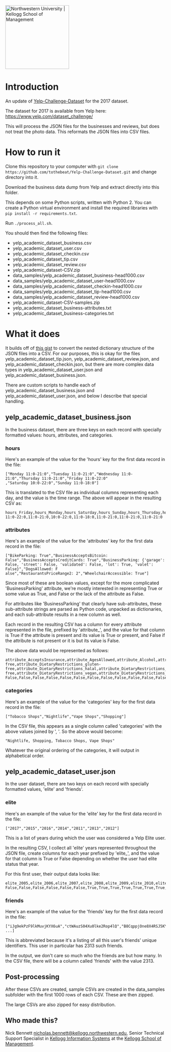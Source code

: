 <img src="http://imgur.com/KYfB2Ly.jpg?1" width="200" alt="Northwestern University | Kellogg School of Management" />

# Introduction

An update of [Yelp-Challenge-Dataset](https://github.com/vc1492a/Yelp-Challenge-Dataset) for the 2017 dataset.

The dataset for 2017 is available from Yelp here: https://www.yelp.com/dataset_challenge/

This will process the JSON files for the businesses and reviews, but does not treat the photo data. This reformats the JSON files into CSV files.

# How to run it

Clone this repository to your computer with `git clone https://github.com/tothebeat/Yelp-Challenge-Dataset.git` and change directory into it.

Download the business data dump from Yelp and extract directly into this folder.

This depends on some Python scripts, written with Python 2. You can create a Python virtual environment and install the required libraries with `pip install -r requirements.txt`.

Run `./process_all.sh`.

You should then find the following files:

* yelp_academic_dataset_business.csv
* yelp_academic_dataset_user.csv
* yelp_academic_dataset_checkin.csv
* yelp_academic_dataset_tip.csv
* yelp_academic_dataset_review.csv
* yelp_academic_dataset-CSV.zip
* data_samples/yelp_academic_dataset_business-head1000.csv
* data_samples/yelp_academic_dataset_user-head1000.csv
* data_samples/yelp_academic_dataset_checkin-head1000.csv
* data_samples/yelp_academic_dataset_tip-head1000.csv
* data_samples/yelp_academic_dataset_review-head1000.csv
* yelp_academic_dataset-CSV-samples.zip
* yelp_academic_dataset_business-attributes.txt
* yelp_academic_dataset_business-categories.txt

# What it does

It builds off of [this gist](https://gist.github.com/paulgb/5265767/) to convert the nested dictionary structure of the JSON files into a CSV. For our purposes, this is okay for the files yelp_academic_dataset_tip.json, yelp_academic_dataset_review.json, and yelp_academic_dataset_checkin.json, but there are more complex data types in yelp_academic_dataset_user.json and yelp_academic_dataset_business.json.

There are custom scripts to handle each of yelp_academic_dataset_business.json and yelp_academic_dataset_user.json, and below I describe that special handling.

## yelp_academic_dataset_business.json

In the business dataset, there are three keys on each record with specially formatted values: hours, attributes, and categories.

### hours

Here's an example of the value for the 'hours' key for the first data record in the file:

```
["Monday 11:0-21:0","Tuesday 11:0-21:0","Wednesday 11:0-21:0","Thursday 11:0-21:0","Friday 11:0-22:0"
,"Saturday 10:0-22:0","Sunday 11:0-18:0"]
```

This is translated to the CSV file as individual columns representing each day, and the value is the time range. The above will appear in the resulting CSV as:

```
hours_Friday,hours_Monday,hours_Saturday,hours_Sunday,hours_Thursday,hours_Tuesday,hours_Wednesday
11:0-22:0,11:0-21:0,10:0-22:0,11:0-18:0,11:0-21:0,11:0-21:0,11:0-21:0
```

### attributes

Here's an example of the value for the 'attributes' key for the first data record in the file:

```
["BikeParking: True","BusinessAcceptsBitcoin: False","BusinessAcceptsCreditCards: True","BusinessParking: {'garage': False, 'street': False, 'validated': False, 'lot': True, 'valet': False}","DogsAllowed: F
alse","RestaurantsPriceRange2: 2","WheelchairAccessible: True"]
```

Since most of these are boolean values, except for the more complicated 'BusinessParking' attribute, we're mostly interested in representing True or some value as True, and False or the lack of the attribute as False.

For attributes like 'BusinessParking' that clearly have sub-attributes, these sub-attribute strings are parsed as Python code, unpacked as dictionaries, and each sub-attribute results in a new column as well.

Each record in the resulting CSV has a column for every attribute represented in the file, prefixed by 'attribute\_', and the value for that column is True if the attribute is present and its value is True or present, and False if the attribute is not present or it is but its value is False.

The above data would be represented as follows:

```
attribute_AcceptsInsurance,attribute_AgesAllowed,attribute_Alcohol,attribute_Ambience_casual,attribute_Ambience_classy,attribute_Ambience_divey,attribute_Ambience_hipster,attribute_Ambience_intimate,attribute_Ambience_romantic,attribute_Ambience_touristy,attribute_Ambience_trendy,attribute_Ambience_upscale,attribute_BYOB,attribute_BYOBCorkage,attribute_BestNights_friday,attribute_BestNights_monday,attribute_BestNights_saturday,attribute_BestNights_sunday,attribute_BestNights_thursday,attribute_BestNights_tuesday,attribute_BestNights_wednesday,attribute_BikeParking,attribute_BusinessAcceptsBitcoin,attribute_BusinessAcceptsCreditCards,attribute_BusinessParking_garage,attribute_BusinessParking_lot,attribute_BusinessParking_street,attribute_BusinessParking_valet,attribute_BusinessParking_validated,attribute_ByAppointmentOnly,attribute_Caters,attribute_CoatCheck,attribute_Corkage,attribute_DietaryRestrictions_dairy-free,attribute_DietaryRestrictions_gluten-free,attribute_DietaryRestrictions_halal,attribute_DietaryRestrictions_kosher,attribute_DietaryRestrictions_soy-free,attribute_DietaryRestrictions_vegan,attribute_DietaryRestrictions_vegetarian,attribute_DogsAllowed,attribute_DriveThru,attribute_GoodForDancing,attribute_GoodForKids,attribute_GoodForMeal_breakfast,attribute_GoodForMeal_brunch,attribute_GoodForMeal_dessert,attribute_GoodForMeal_dinner,attribute_GoodForMeal_latenight,attribute_GoodForMeal_lunch,attribute_HairSpecializesIn_africanamerican,attribute_HairSpecializesIn_asian,attribute_HairSpecializesIn_coloring,attribute_HairSpecializesIn_curly,attribute_HairSpecializesIn_extensions,attribute_HairSpecializesIn_kids,attribute_HairSpecializesIn_perms,attribute_HairSpecializesIn_straightperms,attribute_HappyHour,attribute_HasTV,attribute_Music_background_music,attribute_Music_dj,attribute_Music_jukebox,attribute_Music_karaoke,attribute_Music_live,attribute_Music_no_music,attribute_Music_video,attribute_NoiseLevel,attribute_Open24Hours,attribute_OutdoorSeating,attribute_RestaurantsAttire,attribute_RestaurantsCounterService,attribute_RestaurantsDelivery,attribute_RestaurantsGoodForGroups,attribute_RestaurantsPriceRange2,attribute_RestaurantsReservations,attribute_RestaurantsTableService,attribute_RestaurantsTakeOut,attribute_Smoking,attribute_WheelchairAccessible,attribute_WiFi
False,False,False,False,False,False,False,False,False,False,False,False,False,False,False,False,False,False,False,False,False,True,False,True,False,True,False,False,False,False,False,False,False,False,False,False,False,False,False,False,False,False,False,False,False,False,False,False,False,False,False,False,False,False,False,False,False,False,False,False,False,False,False,False,False,False,False,False,False,False,False,False,False,False,2,False,False,False,False,True,False
```

### categories

Here's an example of the value for the 'categories' key for the first data record in the file:

```
["Tobacco Shops","Nightlife","Vape Shops","Shopping"]
```

In the CSV file, this appears as a single column called 'categories' with the above values joined by ', '. So the above would become:

```
"Nightlife, Shopping, Tobacco Shops, Vape Shops"
```

Whatever the original ordering of the categories, it will output in alphabetical order.

## yelp_academic_dataset_user.json

In the user dataset, there are two keys on each record with specially formatted values, 'elite' and 'friends'.

### elite

Here's an example of the value for the 'elite' key for the first data record in the file:

```
["2017","2015","2016","2014","2011","2013","2012"]
```

This is a list of years during which the user was considered a Yelp Elite user.

In the resulting CSV, I collect all 'elite' years represented throughout the JSON file, create columns for each year prefixed by 'elite\_', and the value for that column is True or False depending on whether the user had elite status that year.

For this first user, their output data looks like:

```
elite_2005,elite_2006,elite_2007,elite_2008,elite_2009,elite_2010,elite_2011,elite_2012,elite_2013,elite_2014,elite_2015,elite_2016,elite_2017,elite_None
False,False,False,False,False,False,True,True,True,True,True,True,True,False
```

### friends

Here's an example of the value for the 'friends' key for the first data record in the file:

```
["iJg9ekPzF9lkMuvjKYX6uA","ctWAuzS04Xu0lke2Rop4lQ","B8CqppjOne8X4RSJ5KYOvQ","_K9sKlA4fVkWI4hyGSpoPA", ...]
```

This is abbreviated because it's a listing of all this user's friends' unique identifiers. This user in particular has 2313 such friends.

In the output, we don't care so much who the friends are but how many. In the CSV file, there will be a column called 'friends' with the value 2313.

## Post-processing

After these CSVs are created, sample CSVs are created in the data_samples subfolder with the first 1000 rows of each CSV. These are then zipped.

The large CSVs are also zipped for easy distribution.

## Who made this?

Nick Bennett [nicholas.bennett@kellogg.northwestern.edu](mailto:nicholas.bennett@kellogg.northwestern.edu), Senior Technical Support Specialist in [Kellogg Information Systems](http://kis.kellogg.northwestern.edu) at the [Kellogg School of Management](http://www.kellogg.northwestern.edu/).

